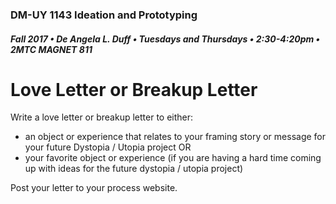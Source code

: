 ### DM-UY 1143 Ideation and Prototyping
##### Fall 2017 • De Angela L. Duff • Tuesdays and Thursdays • 2:30-4:20pm • 2MTC MAGNET 811

# Love Letter or Breakup Letter

Write a love letter or breakup letter to either:
* an object or experience that relates to your framing story or message for your future Dystopia / Utopia project OR
* your favorite object or experience (if you are having a hard time coming up with ideas for the future dystopia / utopia project)

Post your letter to your process website.